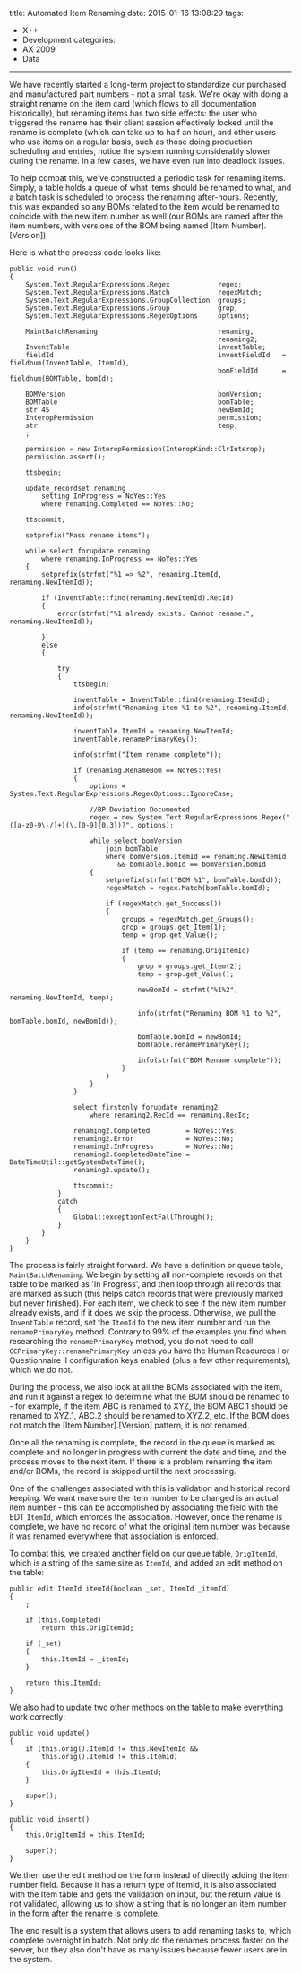 title: Automated Item Renaming
date: 2015-01-16 13:08:29
tags:
 - X++
 - Development
categories:
 - AX 2009
 - Data
---
We have recently started a long-term project to standardize our purchased and manufactured part numbers - not a small task. We're okay with doing a straight rename on the item card (which flows to all documentation historically), but renaming items has two side effects: the user who triggered the rename has their client session effectively locked until the rename is complete (which can take up to half an hour), and other users who use items on a regular basis, such as those doing production scheduling and entries, notice the system running considerably slower during the rename. In a few cases, we have even run into deadlock issues.

To help combat this, we've constructed a periodic task for renaming items. Simply, a table holds a queue of what items should be renamed to what, and a batch task is scheduled to process the renaming after-hours. Recently, this was expanded so any BOMs related to the item would be renamed to coincide with the new item number as well (our BOMs are named after the item numbers, with versions of the BOM being named [Item Number].[Version]).

Here is what the process code looks like:

```axapta 
public void run()
{
    System.Text.RegularExpressions.Regex            regex;
    System.Text.RegularExpressions.Match            regexMatch;
    System.Text.RegularExpressions.GroupCollection  groups;
    System.Text.RegularExpressions.Group            grop;
    System.Text.RegularExpressions.RegexOptions     options;

    MaintBatchRenaming                              renaming,
                                                    renaming2;
    InventTable                                     inventTable;
    fieldId                                         inventFieldId   = fieldnum(InventTable, ItemId),
                                                    bomFieldId      = fieldnum(BOMTable, bomId);

    BOMVersion                                      bomVersion;
    BOMTable                                        bomTable;
    str 45                                          newBomId;
    InteropPermission                               permission;
    str                                             temp;
    ;

    permission = new InteropPermission(InteropKind::ClrInterop);
    permission.assert();

    ttsbegin;

    update_recordset renaming
        setting InProgress = NoYes::Yes
        where renaming.Completed == NoYes::No;

    ttscommit;

    setprefix("Mass rename items");

    while select forupdate renaming
        where renaming.InProgress == NoYes::Yes
    {
        setprefix(strfmt("%1 => %2", renaming.ItemId, renaming.NewItemId));

        if (InventTable::find(renaming.NewItemId).RecId)
        {
            error(strfmt("%1 already exists. Cannot rename.", renaming.NewItemId));

        }
        else
        {

            try
            {
                ttsbegin;

                inventTable = InventTable::find(renaming.ItemId);
                info(strfmt("Renaming item %1 to %2", renaming.ItemId, renaming.NewItemId));

                inventTable.ItemId = renaming.NewItemId;
                inventTable.renamePrimaryKey();

                info(strfmt("Item rename complete"));

                if (renaming.RenameBom == NoYes::Yes)
                {
                    options = System.Text.RegularExpressions.RegexOptions::IgnoreCase;

                    //BP Deviation Documented
                    regex = new System.Text.RegularExpressions.Regex("([a-z0-9\-/]+)(\.[0-9]{0,3})?", options);

                    while select bomVersion
                        join bomTable
                        where bomVersion.ItemId == renaming.NewItemId
                           && bomTable.bomId == bomVersion.bomId
                    {
                        setprefix(strfmt("BOM %1", bomTable.bomId));
                        regexMatch = regex.Match(bomTable.bomId);

                        if (regexMatch.get_Success())
                        {
                            groups = regexMatch.get_Groups();
                            grop = groups.get_Item(1);
                            temp = grop.get_Value();

                            if (temp == renaming.OrigItemId)
                            {
                                grop = groups.get_Item(2);
                                temp = grop.get_Value();

                                newBomId = strfmt("%1%2", renaming.NewItemId, temp);

                                info(strfmt("Renaming BOM %1 to %2", bomTable.bomId, newBomId));

                                bomTable.bomId = newBomId;
                                bomTable.renamePrimaryKey();

                                info(strfmt("BOM Rename complete"));
                            }
                        }
                    }
                }

                select firstonly forupdate renaming2
                    where renaming2.RecId == renaming.RecId;

                renaming2.Completed         = NoYes::Yes;
                renaming2.Error             = NoYes::No;
                renaming2.InProgress        = NoYes::No;
                renaming2.CompletedDateTime = DateTimeUtil::getSystemDateTime();
                renaming2.update();

                ttscommit;
            }
            catch
            {
                Global::exceptionTextFallThrough();
            }
        }
    }
}
```

The process is fairly straight forward. We have a definition or queue table, `MaintBatchRenaming`. We begin by setting all non-complete records on that table to be marked as 'In Progress', and then loop through all records that are marked as such (this helps catch records that were previously marked but never finished). For each item, we check to see if the new item number already exists, and if it does we skip the process. Otherwise, we pull the `InventTable` record, set the `ItemId` to the new item number and run the `renamePrimaryKey` method. Contrary to 99% of the examples you find when researching the `renamePrimaryKey` method, you do not need to call `CCPrimaryKey::renamePrimaryKey` unless you have the Human Resources I or Questionnaire II configuration keys enabled (plus a few other requirements), which we do not.

During the process, we also look at all the BOMs associated with the item, and run it against a regex to determine what the BOM should be renamed to - for example, if the item ABC is renamed to XYZ, the BOM ABC.1 should be renamed to XYZ.1, ABC.2 should be renamed to XYZ.2, etc. If the BOM does not match the [Item Number].[Version] pattern, it is not renamed.

Once all the renaming is complete, the record in the queue is marked as complete and no longer in progress with current the date and time, and the process moves to the next item. If there is a problem renaming the item and/or BOMs, the record is skipped until the next processing.

 

One of the challenges associated with this is validation and historical record keeping. We want make sure the item number to be changed is an actual item number - this can be accomplished by associating the field with the EDT `ItemId`, which enforces the association. However, once the rename is complete, we have no record of what the original item number was because it was renamed everywhere that association is enforced.

To combat this, we created another field on our queue table, `OrigItemId`, which is a string of the same size as `ItemId`, and added an edit method on the table:

```axapta
public edit ItemId itemId(boolean _set, ItemId _itemId)
{
    ;

    if (this.Completed)
        return this.OrigItemId;

    if (_set)
    {
        this.ItemId = _itemId;
    }

    return this.ItemId;
}
```

We also had to update two other methods on the table to make everything work correctly:

```axapta
public void update()
{
    if (this.orig().ItemId != this.NewItemId &&
        this.orig().ItemId != this.ItemId)
    {
        this.OrigItemId = this.ItemId;
    }

    super();
}
```

```axapta
public void insert()
{
    this.OrigItemId = this.ItemId;

    super();
}
```
We then use the edit method on the form instead of directly adding the item number field. Because it has a return type of ItemId, it is also associated with the Item table and gets the validation on input, but the return value is not validated, allowing us to show a string that is no longer an item number in the form after the rename is complete. 

The end result is a system that allows users to add renaming tasks to, which complete overnight in batch. Not only do the renames process faster on the server, but they also don't have as many issues because fewer users are in the system. 